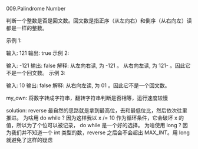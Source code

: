 009.Palindrome Number

判断一个整数是否是回文数。回文数是指正序（从左向右）和倒序（从右向左）读都是一样的整数。

示例 1:

输入: 121
输出: true
示例 2:

输入: -121
输出: false
解释: 从左向右读, 为 -121 。 从右向左读, 为 121- 。因此它不是一个回文数。
示例 3:

输入: 10
输出: false
解释: 从右向左读, 为 01 。因此它不是一个回文数。

my_own:
将数字转成字符串，翻转字符串判断是否相等，运行速度较慢

solution:
reverse 最自然的思路就是拿到最高位，去和最低位比，然后依次往里推进。
为啥用 do while ? 因为这样我以 x /= 10 作为循环条件，它会破坏 x 的值，所以为了个位可以被记录， do while 是一个好的选择。
为啥使用 long ? 因为我们并不知道一个 int 类型的数，reverse 之后会不会超出 MAX_INT。用 long 就避免了这样的疑虑